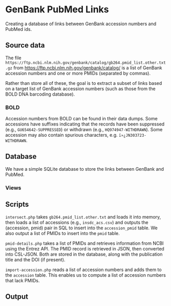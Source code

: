 # GenBank PubMed Links

Creating a database of links between GenBank accession numbers and PubMed ids.

## Source data

The file `https://ftp.ncbi.nlm.nih.gov/genbank/catalog/gb264.pmid_list.other.txt.gz` from https://ftp.ncbi.nlm.nih.gov/genbank/catalog/ is a list of GenBank accession numbers and one or more PMIDs (separated by commas).

Rather than store all of these, the goal is to extract a subset of links based on a target list of GenBank accession numbers (such as those from the BOLD DNA barcoding database).

### BOLD

Accession numbers from BOLD can be found in their data dumps. Some accessions have suffixes indicating that the records have been suppressed (e.g., `GU654642-SUPPRESSED`) or withdrawn (e.g., `HQ974947-WITHDRAWN`). Some accession may also contain spurious characters, e.g. `ï»¿JN303723-WITHDRAWN`.

## Database

We have a simple SQLite database to store the links between GenBank and PubMed.

### Views

## Scripts

`intersect.php` takes `gb264.pmid_list.other.txt` and loads it into memory, then loads a list of accessions (e.g., `insdc_acs.csv`) and outputs the (accession, pmid) pair in SQL to insert into the `accession_pmid` table. We also output a list of PMIDs to insert into the `pmid` table.

`pmid-details.php` takes a list of PMIDs and retrieves information from NCBI using the Entrez API. The PMID record is retrieved in JSON, then converted into CSL-JSON. Both are stored in the database, along with the publication title and the DOI (if present).

`import-accession.php` reads a list of accession numbers and adds them to the `accession` table. This enables us to compute a list of accession numbers that lack PMIDs.

## Output


